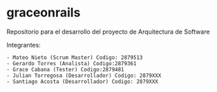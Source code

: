 # graceonrails

Repositorio para el desarrollo del proyecto de Arquitectura de Software

Integrantes:

	- Mateo Nieto (Scrum Master) Codigo: 2879513
	- Gerardo Torres (Analista) Codigo:2879361
	- Grace Cabana (Tester) Codigo:2879481
	- Julian Torregosa (Desarrollador) Codigo: 2879XXX
	- Santiago Acosta (Desarrollador) Codigo: 2879XXX
